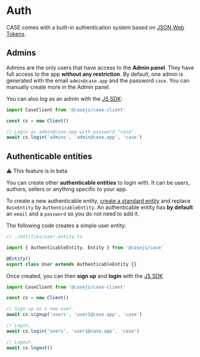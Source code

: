 # Auth

CASE comes with a built-in authentication system based on [JSON Web Tokens](https://jwt.io/).

## Admins

Admins are the only users that have access to the **Admin panel**. They have full access to the app **without any restriction**. By default, one admin is generated with the email `admin@case.app` and the password `case`. You can manually create more in the Admin panel.

You can also log as an admin with the [JS SDK](connect.md):

```js
import CaseClient from '@casejs/case-client'

const cs = new Client()

// Login as admin@case.app with password "case".
await cs.login('admins', 'admin@case.app', 'case')
```

## Authenticable entities

<div class="beta-feature">⚠️ This feature is in beta</div>

You can create other **authenticable entities** to login with. It can be users, authors, sellers or anything specific to your app.

To create a new authenticable entity, [create a standard entity](entities.md) and replace `BaseEntity` by `AuthenticableEntity`. An authenticable entity has **by default** an `email` and a `password` so you do not need to add it.

The following code creates a simple user entity:

```js
// ./entities/user.entity.ts

import { AuthenticableEntity, Entity } from '@casejs/case'

@Entity()
export class User extends AuthenticableEntity {}
```

Once created, you can then **sign up** and **login** with the [JS SDK](connect.md)

```js
import CaseClient from '@casejs/case-client'

const cs = new Client()

// Sign up as a new user.
await cs.signup('users', 'user1@case.app', 'case')

// Login.
await cs.login('users', 'user1@case.app', 'case')

// Logout.
await cs.logout()
```
